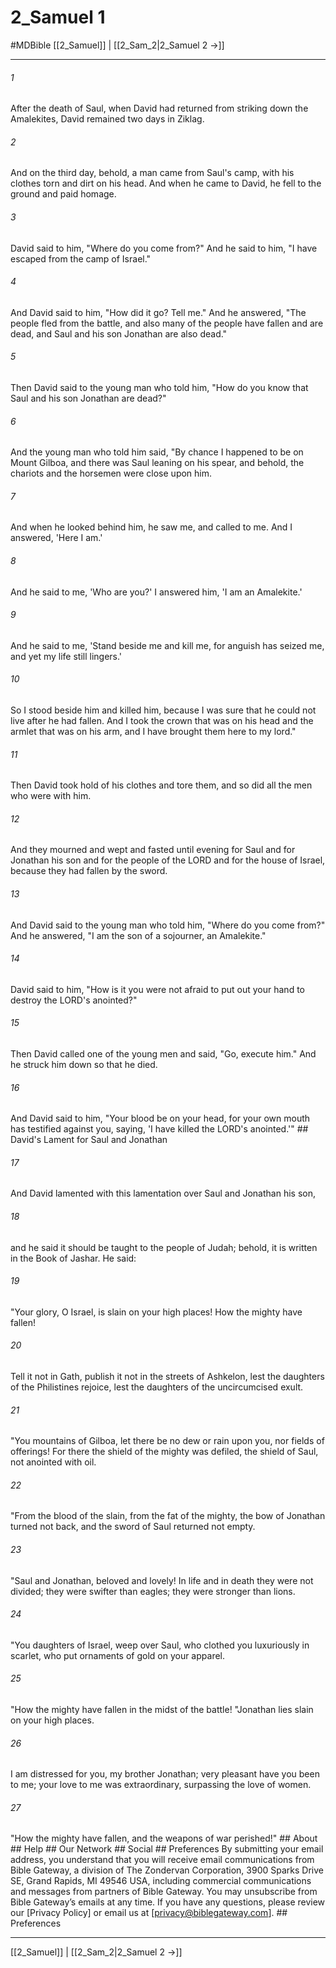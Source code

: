 # 2_Samuel 1
#MDBible
[[2_Samuel]] | [[2_Sam_2|2_Samuel 2 →]]

***






###### 1 


After the death of Saul, when David had returned from striking down the Amalekites, David remained two days in Ziklag. 





###### 2 


And on the third day, behold, a man came from Saul's camp, with his clothes torn and dirt on his head. And when he came to David, he fell to the ground and paid homage. 





###### 3 


David said to him, "Where do you come from?" And he said to him, "I have escaped from the camp of Israel." 





###### 4 


And David said to him, "How did it go? Tell me." And he answered, "The people fled from the battle, and also many of the people have fallen and are dead, and Saul and his son Jonathan are also dead." 





###### 5 


Then David said to the young man who told him, "How do you know that Saul and his son Jonathan are dead?" 





###### 6 


And the young man who told him said, "By chance I happened to be on Mount Gilboa, and there was Saul leaning on his spear, and behold, the chariots and the horsemen were close upon him. 





###### 7 


And when he looked behind him, he saw me, and called to me. And I answered, 'Here I am.' 





###### 8 


And he said to me, 'Who are you?' I answered him, 'I am an Amalekite.' 





###### 9 


And he said to me, 'Stand beside me and kill me, for anguish has seized me, and yet my life still lingers.' 





###### 10 


So I stood beside him and killed him, because I was sure that he could not live after he had fallen. And I took the crown that was on his head and the armlet that was on his arm, and I have brought them here to my lord." 





###### 11 


Then David took hold of his clothes and tore them, and so did all the men who were with him. 





###### 12 


And they mourned and wept and fasted until evening for Saul and for Jonathan his son and for the people of the LORD and for the house of Israel, because they had fallen by the sword. 





###### 13 


And David said to the young man who told him, "Where do you come from?" And he answered, "I am the son of a sojourner, an Amalekite." 





###### 14 


David said to him, "How is it you were not afraid to put out your hand to destroy the LORD's anointed?" 





###### 15 


Then David called one of the young men and said, "Go, execute him." And he struck him down so that he died. 





###### 16 


And David said to him, "Your blood be on your head, for your own mouth has testified against you, saying, 'I have killed the LORD's anointed.'" ## David's Lament for Saul and Jonathan 





###### 17 


And David lamented with this lamentation over Saul and Jonathan his son, 





###### 18 


and he said it should be taught to the people of Judah; behold, it is written in the Book of Jashar. He said: 





###### 19 


"Your glory, O Israel, is slain on your high places! How the mighty have fallen! 





###### 20 


Tell it not in Gath, publish it not in the streets of Ashkelon, lest the daughters of the Philistines rejoice, lest the daughters of the uncircumcised exult. 





###### 21 


"You mountains of Gilboa, let there be no dew or rain upon you, nor fields of offerings! For there the shield of the mighty was defiled, the shield of Saul, not anointed with oil. 





###### 22 


"From the blood of the slain, from the fat of the mighty, the bow of Jonathan turned not back, and the sword of Saul returned not empty. 





###### 23 


"Saul and Jonathan, beloved and lovely! In life and in death they were not divided; they were swifter than eagles; they were stronger than lions. 





###### 24 


"You daughters of Israel, weep over Saul, who clothed you luxuriously in scarlet, who put ornaments of gold on your apparel. 





###### 25 


"How the mighty have fallen in the midst of the battle! "Jonathan lies slain on your high places. 





###### 26 


I am distressed for you, my brother Jonathan; very pleasant have you been to me; your love to me was extraordinary, surpassing the love of women. 





###### 27 


"How the mighty have fallen, and the weapons of war perished!" ## About ## Help ## Our Network ## Social ## Preferences By submitting your email address, you understand that you will receive email communications from Bible Gateway, a division of The Zondervan Corporation, 3900 Sparks Drive SE, Grand Rapids, MI 49546 USA, including commercial communications and messages from partners of Bible Gateway. You may unsubscribe from Bible Gateway&rsquo;s emails at any time. If you have any questions, please review our [Privacy Policy] or email us at [privacy@biblegateway.com]. ## Preferences

***

[[2_Samuel]] | [[2_Sam_2|2_Samuel 2 →]]
